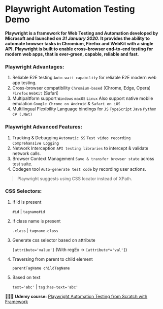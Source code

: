 # Playwright Automation Testing Demo

**Playwright is a framework for Web Testing and Automation developed by Microsoft and launched on _31 January 2020._**
**It provides the ability to automate browser tasks in Chromium, Firefox and WebKit with a single API.**
**Playwright is built to enable cross-browser end-to-end testing for modern web apps, that is ever-green, capable, reliable and fast.**


### Playwright Advantages:
1. Reliable E2E testing
    `Auto-wait capability` for reliable E2E modern web app testing.
2. Cross-browser compatibility
    `Chromium-based` (Chrome, Edge, Opera) `Firefox` `WebKit` (Safari)
3. Multipaltform support
    `Windows` `macOS` `Linux`
    Also support native mobile emulation `Google Chrome on Android` & `Safari on iOS`
4. Multilingual Flexibility
    Language bindings for `JS` `TypeScript` `Java` `Python` `C# (.Net)`

### Playwright Advanced Features:
1. Tracking & Debugging
    `Automatic SS` `Test video recording` `Comprehansive Logging`
2. Network Interception
    `API testing libraries` to intercept & validate network calls.
3. Browser Context Management
    `Save & transfer browser state` across test suite.
4. Codegen tool
    `Auto-generate test code` by recording user actions.


> Playwright suggests using CSS locator instead of XPath.

### CSS Selectors:
1. If id is present
   
   `#id` | `tagname#id`

2. If class name is present
   
   `.class` | `tagname.class`

3. Generate css selector based on attribute
   
   `[attribute='value']`
   (With regEx -> `[attribute*='val']`)

4. Traversing from parent to child element
   
   `parentTagName childTagName`

5. Based on text
    
   `text='abc'` | `tag:has-text='abc'`


🧑🏻‍💻 **Udemy course:** [Playwright Automation Testing from Scratch with Framework](https://www.udemy.com/course/playwright-tutorials-automation-testing/)
